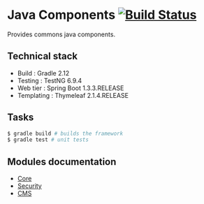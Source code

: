 # Java Components [![Build Status](https://travis-ci.org/Daeliin/rest-framework.svg?branch=master)](https://travis-ci.org/Daeliin/rest-framework)

Provides commons java components.

## Technical stack
* Build : Gradle 2.12
* Testing : TestNG 6.9.4
* Web tier : Spring Boot 1.3.3.RELEASE
* Templating : Thymeleaf 2.1.4.RELEASE

## Tasks
```bash
$ gradle build # builds the framework
$ gradle test # unit tests
```

## Modules documentation
* [Core](https://github.com/Daeliin/java-components/wiki/Module-:-core)
* [Security](https://github.com/Daeliin/java-components/wiki/Module-:-security)
* [CMS](https://github.com/Daeliin/java-components/wiki/Module-:-cms)


